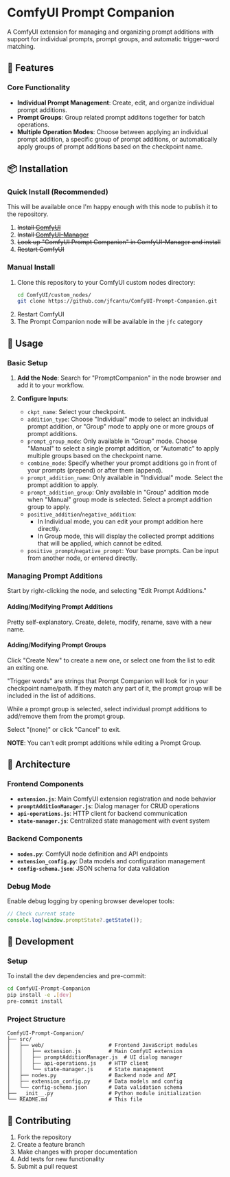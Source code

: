 # ComfyUI Prompt Companion

A ComfyUI extension for managing and organizing prompt additions with support for individual prompts, prompt groups, and automatic trigger-word matching.

## 🚀 Features

### Core Functionality
- **Individual Prompt Management**: Create, edit, and organize individual prompt additions.
- **Prompt Groups**: Group related prompt additons together for batch operations.
- **Multiple Operation Modes**: Choose between applying an individual prompt addition, a specific group of prompt additions, or automatically apply groups of prompt additions based on the checkpoint name.

## 📦 Installation

### Quick Install (Recommended)

This will be available once I'm happy enough with this node to publish it to the repository.

1. ~~Install [ComfyUI](https://docs.comfy.org/get_started)~~
2. ~~Install [ComfyUI-Manager](https://github.com/ltdrdata/ComfyUI-Manager)~~
3. ~~Look up "ComfyUI Prompt Companion" in ComfyUI-Manager and install~~
4. ~~Restart ComfyUI~~

### Manual Install
1. Clone this repository to your ComfyUI custom nodes directory:
   ```bash
   cd ComfyUI/custom_nodes/
   git clone https://github.com/jfcantu/ComfyUI-Prompt-Companion.git
   ```
2. Restart ComfyUI
3. The Prompt Companion node will be available in the `jfc` category

## 🎯 Usage

### Basic Setup

1. **Add the Node**: Search for "PromptCompanion" in the node browser and add it to your workflow.

2. **Configure Inputs**:
   - `ckpt_name`: Select your checkpoint.
   - `addition_type`: Choose "Individual" mode to select an individual prompt addition, or "Group" mode to apply one or more groups of prompt additions.
   - `prompt_group_mode`: Only available in "Group" mode. Choose "Manual" to select a single prompt addition, or "Automatic" to apply multiple groups based on the checkpoint name.
   - `combine_mode`: Specify whether your prompt additions go in front of your prompts (prepend) or after them (append).
   - `prompt_addition_name`: Only available in "Individual" mode. Select the prompt addition to apply.
   - `prompt_addition_group`: Only available in "Group" addition mode when "Manual" group mode is selected. Select a prompt addition group to apply.
   - `positive_addition`/`negative_addition`:
     - In Individual mode, you can edit your prompt addition here directly.
     - In Group mode, this will display the collected prompt additions that will be applied, which cannot be edited.
   - `positive_prompt`/`negative_prompt`: Your base prompts. Can be input from another node, or entered directly.
   
   

### Managing Prompt Additions

Start by right-clicking the node, and selecting "Edit Prompt Additions."

#### Adding/Modifying Prompt Additions

Pretty self-explanatory. Create, delete, modify, rename, save with a new name.

#### Adding/Modifying Prompt Groups

Click "Create New" to create a new one, or select one from the list to edit an exiting one.

"Trigger words" are strings that Prompt Companion will look for in your checkpoint name/path. If they match any part of it, the prompt group will be included in the list of additions.

While a prompt group is selected, select individual prompt additions to add/remove them from the prompt group.

Select "(none)" or click "Cancel" to exit.

**NOTE**: You can't edit prompt additions while editing a Prompt Group.

## 🔧 Architecture

### Frontend Components
- **`extension.js`**: Main ComfyUI extension registration and node behavior
- **`promptAdditionManager.js`**: Dialog manager for CRUD operations
- **`api-operations.js`**: HTTP client for backend communication
- **`state-manager.js`**: Centralized state management with event system

### Backend Components
- **`nodes.py`**: ComfyUI node definition and API endpoints
- **`extension_config.py`**: Data models and configuration management
- **`config-schema.json`**: JSON schema for data validation

### Debug Mode

Enable debug logging by opening browser developer tools:

```javascript
// Check current state
console.log(window.promptState?.getState());
```

## 🧪 Development

### Setup

To install the dev dependencies and pre-commit:

```bash
cd ComfyUI-Prompt-Companion
pip install -e .[dev]
pre-commit install
```

### Project Structure

```
ComfyUI-Prompt-Companion/
├── src/
│   ├── web/                     # Frontend JavaScript modules
│   │   ├── extension.js         # Main ComfyUI extension
│   │   ├── promptAdditionManager.js  # UI dialog manager
│   │   ├── api-operations.js    # HTTP client
│   │   └── state-manager.js     # State management
│   ├── nodes.py                 # Backend node and API
│   ├── extension_config.py      # Data models and config
│   └── config-schema.json       # Data validation schema
├── __init__.py                  # Python module initialization
└── README.md                    # This file
```

## 🤝 Contributing

1. Fork the repository
2. Create a feature branch
3. Make changes with proper documentation
4. Add tests for new functionality
5. Submit a pull request